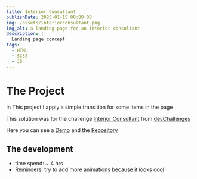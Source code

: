 ```yaml
---
title: Interior Consultant
publishDate: 2023-01-15 00:00:00
img: /assets/interiorconsultant.png
img_alt: a landing page for an interior consultant
description: |
  Landing page concept
tags:
  - HTML
  - SCSS
  - JS
---
```


# The Project

In This project I apply a simple transition for some items in the page

This solution was for the challenge
<a href="https://devchallenges.io/challenges/Jymh2b2FyebRTUljkNcb" target="_blank" >Interior Consultant</a>
from <a href="https://devchallenges.io/" target="_blank" >devChallenges</a>

Here you can see a
<a href="https://xxtbmfxx.github.io/interior_consultant/" target="_blank" >Demo</a> and the
<a href="https://github.com/XxtbmfxX/interior_consultant" target="_blank" >Repository</a>

## The development

- time spend: ~ 4 hrs
- Reminders: try to add more animations because it looks cool
